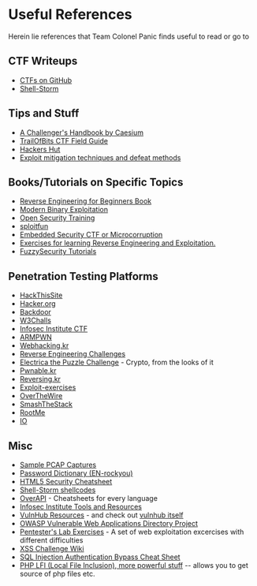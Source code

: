Useful References
=================

Herein lie references that Team Colonel Panic finds useful to read or go to


CTF Writeups
------------

+ [CTFs on GitHub](https://github.com/ctfs)
+ [Shell-Storm](http://shell-storm.org/repo/CTF/)

Tips and Stuff
--------------

+ [A Challenger's Handbook by Caesium](http://caesum.com/handbook/contents.htm)
+ [TrailOfBits CTF Field Guide](https://trailofbits.github.io/ctf/index.html)
+ [Hackers Hut](https://www.win.tue.nl/~aeb/linux/hh/hh.html)
+ [Exploit mitigation techniques and defeat methods](http://security.cs.pub.ro/hexcellents/wiki/kb/exploiting/home)

Books/Tutorials on Specific Topics
----------------------------------

+ [Reverse Engineering for Beginners Book](https://github.com/dennis714/RE-for-beginners)
+ [Modern Binary Exploitation](http://security.cs.rpi.edu/courses/binexp-spring2015/)
+ [Open Security Training](http://opensecuritytraining.info/)
+ [sploitfun](https://sploitfun.wordpress.com/)
+ [Embedded Security CTF or Microcorruption](http://microcorruption.com/)
+ [Exercises for learning Reverse Engineering and Exploitation.](https://github.com/wapiflapi/exrs)
+ [FuzzySecurity Tutorials](http://www.fuzzysecurity.com/tutorials.html)

Penetration Testing Platforms
-----------------------------

+ [HackThisSite](https://www.hackthissite.org/pages/index/index.php)
+ [Hacker.org](http://www.hacker.org/)
+ [Backdoor](https://backdoor.sdslabs.co/about)
+ [W3Challs](http://w3challs.com/about)
+ [Infosec Institute CTF](http://ctf.infosecinstitute.com/)
+ [ARMPWN](https://github.com/saelo/armpwn)
+ [Webhacking.kr](http://webhacking.kr/)
+ [Reverse Engineering Challenges](http://challenges.re/)
+ [Electrica the Puzzle Challenge](http://www.caesum.com/game/) - Crypto, from the looks of it
+ [Pwnable.kr](http://pwnable.kr/)
+ [Reversing.kr](http://reversing.kr/)
+ [Exploit-exercises](https://exploit-exercises.com/)
+ [OverTheWire](http://overthewire.org/)
+ [SmashTheStack](http://smashthestack.org/)
+ [RootMe](https://www.root-me.org/?lang=en)
+ [IO](http://io.netgarage.org/)

Misc
----

+ [Sample PCAP Captures](http://wiki.wireshark.org/SampleCaptures)
+ [Password Dictionary (EN-rockyou)](https://github.com/TeamColonelPanic/tools/raw/master/password-dictionary/EN%20-%20rockyou.txt.bz2)
+ [HTML5 Security Cheatsheet](http://html5sec.org/)
+ [Shell-Storm shellcodes](http://shell-storm.org/shellcode/)
+ [OverAPI](http://overapi.com/) - Cheatsheets for every language
+ [Infosec Institute Tools and Resources](http://resources.infosecinstitute.com/tools-of-trade-and-resources-to-prepare-in-a-hacker-ctf-competition-or-challenge/)
+ [VulnHub Resources](https://www.vulnhub.com/resources/) - and check out [vulnhub itself](https://www.vulnhub.com/)
+ [OWASP Vulnerable Web Applications Directory Project](https://www.owasp.org/index.php/OWASP_Vulnerable_Web_Applications_Directory_Project)
+ [Pentester's Lab Exercises](https://www.pentesterlab.com/exercises/) - A set of web exploitation excercises with different difficulties
+ [XSS Challenge Wiki](https://github.com/cure53/XSSChallengeWiki/wiki)
+ [SQL Injection Authentication Bypass Cheat Sheet](https://pentestlab.wordpress.com/2012/12/24/sql-injection-authentication-bypass-cheat-sheet/)
+ [PHP LFI (Local File Inclusion), more powerful stuff](http://www.denimgroup.com/blog/denim_group/2013/08/php-protocol-and-local-file-inclusion.html) -- allows you to get source of php files etc.
